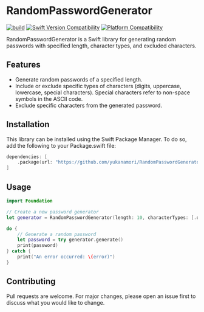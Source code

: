 # RandomPasswordGenerator

[![build](https://github.com/yukanamori/RandomPasswordGenerator/actions/workflows/main.yml/badge.svg)](https://github.com/yukanamori/RandomPasswordGenerator/actions/workflows/main.yml)
[![Swift Version Compatibility](https://img.shields.io/endpoint?url=https%3A%2F%2Fswiftpackageindex.com%2Fapi%2Fpackages%2Fyukanamori%2FRandomPasswordGenerator%2Fbadge%3Ftype%3Dswift-versions)](https://swiftpackageindex.com/yukanamori/RandomPasswordGenerator)
[![Platform Compatibility](https://img.shields.io/endpoint?url=https%3A%2F%2Fswiftpackageindex.com%2Fapi%2Fpackages%2Fyukanamori%2FRandomPasswordGenerator%2Fbadge%3Ftype%3Dplatforms)](https://swiftpackageindex.com/yukanamori/RandomPasswordGenerator)

RandomPasswordGenerator is a Swift library for generating random passwords with specified length, character types, and excluded characters.

## Features

- Generate random passwords of a specified length.
- Include or exclude specific types of characters (digits, uppercase, lowercase, special characters). Special characters refer to non-space symbols in the ASCII code.
- Exclude specific characters from the generated password.

## Installation

This library can be installed using the Swift Package Manager. To do so, add the following to your Package.swift file:

```swift
dependencies: [
    .package(url: "https://github.com/yukanamori/RandomPasswordGenerator", from: "0.1.0")
]
```

## Usage

```swift
import Foundation

// Create a new password generator
let generator = RandomPasswordGenerator(length: 10, characterTypes: [.digits, .uppercase, .lowercase])

do {
    // Generate a random password
    let password = try generator.generate()
    print(password)
} catch {
    print("An error occurred: \(error)")
}
```

## Contributing

Pull requests are welcome. For major changes, please open an issue first to discuss what you would like to change.
